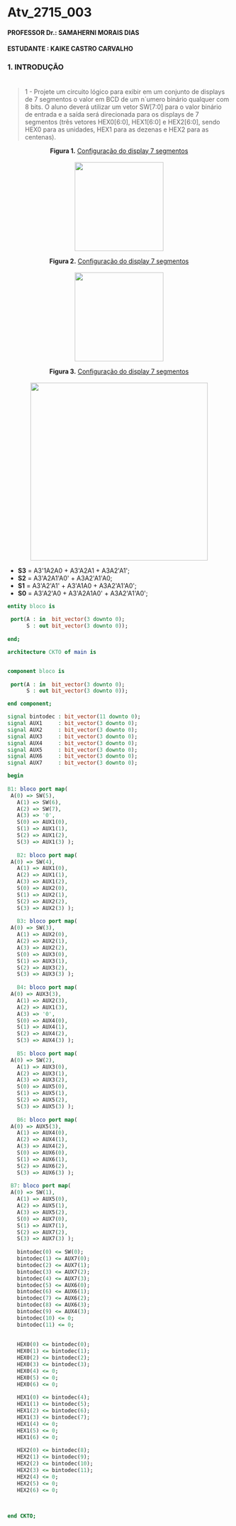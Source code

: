 # Atv_2715_003
#### PROFESSOR Dr.: SAMAHERNI MORAIS DIAS 
#### ESTUDANTE    : KAIKE CASTRO CARVALHO


### 1. INTRODUÇÃO <br/> <br/>

> 1 - Projete um circuito lógico para exibir em um conjunto de displays de 7 segmentos o valor
em BCD de um n´umero binário qualquer com 8 bits. O aluno deverá utilizar um vetor SW[7:0]
para o valor binário de entrada e a saída será direcionada para os displays de 7 segmentos
(três vetores HEX0[6:0], HEX1[6:0] e HEX2[6:0], sendo HEX0 para as unidades, HEX1 para as
dezenas e HEX2 para as centenas).


<p align="center">
  <b>Figura 1.</b>
 <a href="#">Configuração do display 7 segmentos</a> 
 <br><br>
<img src="https://user-images.githubusercontent.com/42541528/62499610-b3823b00-b7b9-11e9-92eb-84c196656166.png" width="200" heigth="200"> 
 </p>
 
  
 <p align="center">
  <b>Figura 2.</b>
 <a href="#">Configuração do display 7 segmentos</a> 
 <br><br>
<img src="https://user-images.githubusercontent.com/42541528/62499665-e298ac80-b7b9-11e9-8795-b0c3fc0375a2.png" width="200" heigth="200"> 
 </p>
 
 
 <p align="center">
  <b>Figura 3.</b>
 <a href="#">Configuração do display 7 segmentos</a> 
 <br><br>
<img src="https://user-images.githubusercontent.com/42541528/62499735-1d9ae000-b7ba-11e9-9077-81a5440916e3.png" width="400" heigth="200"> 
 </p>
 
 * **S3** = A3'1A2A0 + A3'A2A1 + A3A2'A1';
 * **S2** = A3'A2A1'A0' + A3A2'A1'A0;
 * **S1** = A3'A2'A1' + A3'A1A0 + A3A2'A1'A0';
 * **S0** = A3'A2'A0 + A3'A2A1A0' + A3A2'A1'A0';
 
 ``` vhdl
entity bloco is
  
  port(A : in  bit_vector(3 downto 0);
       S : out bit_vector(3 downto 0));
    
end;
```
 ``` vhdl
architecture CKTO of main is 


 component bloco is
   
  port(A : in  bit_vector(3 downto 0);
       S : out bit_vector(3 downto 0));    

end component;

signal bintodec : bit_vector(11 downto 0);
signal AUX1     : bit_vector(3 downto 0);
signal AUX2     : bit_vector(3 downto 0);
signal AUX3     : bit_vector(3 downto 0);
signal AUX4     : bit_vector(3 downto 0);
signal AUX5     : bit_vector(3 downto 0);
signal AUX6     : bit_vector(3 downto 0);
signal AUX7     : bit_vector(3 downto 0);

begin
  
B1: bloco port map(
  A(0) => SW(5),
	A(1) => SW(6), 
	A(2) => SW(7),
	A(3) => '0',
	S(0) => AUX1(0),
	S(1) => AUX1(1),
	S(2) => AUX1(2),
	S(3) => AUX1(3) );
	
	B2: bloco port map(
  A(0) => SW(4),
	A(1) => AUX1(0), 
	A(2) => AUX1(1),
	A(3) => AUX1(2),
	S(0) => AUX2(0),
	S(1) => AUX2(1),
	S(2) => AUX2(2),
	S(3) => AUX2(3) );
	
	B3: bloco port map(
  A(0) => SW(3),
	A(1) => AUX2(0), 
	A(2) => AUX2(1),
	A(3) => AUX2(2),
	S(0) => AUX3(0),
	S(1) => AUX3(1),
	S(2) => AUX3(2),
	S(3) => AUX3(3) );
	
	B4: bloco port map(
  A(0) => AUX3(3),
	A(1) => AUX2(3), 
	A(2) => AUX1(3),
	A(3) => '0',
	S(0) => AUX4(0),
	S(1) => AUX4(1),
	S(2) => AUX4(2),
	S(3) => AUX4(3) );
	
	B5: bloco port map(
  A(0) => SW(2),
	A(1) => AUX3(0), 
	A(2) => AUX3(1),
	A(3) => AUX3(2),
	S(0) => AUX5(0),
	S(1) => AUX5(1),
	S(2) => AUX5(2),
	S(3) => AUX5(3) );
	
	B6: bloco port map(
  A(0) => AUX5(3),
	A(1) => AUX4(0), 
	A(2) => AUX4(1),
	A(3) => AUX4(2),
	S(0) => AUX6(0),
	S(1) => AUX6(1),
	S(2) => AUX6(2),
	S(3) => AUX6(3) );
	
  B7: bloco port map(
  A(0) => SW(1),
	A(1) => AUX5(0), 
	A(2) => AUX5(1),
	A(3) => AUX5(2),
	S(0) => AUX7(0),
	S(1) => AUX7(1),
	S(2) => AUX7(2),
	S(3) => AUX7(3) );
	
	bintodec(0) <= SW(0);
	bintodec(1) <= AUX7(0);
	bintodec(2) <= AUX7(1);
	bintodec(3) <= AUX7(2);
	bintodec(4) <= AUX7(3);
	bintodec(5) <= AUX6(0);
	bintodec(6) <= AUX6(1);
	bintodec(7) <= AUX6(2);
	bintodec(8) <= AUX6(3);
	bintodec(9) <= AUX4(3);
	bintodec(10) <= 0;
	bintodec(11) <= 0;
	
	
	HEX0(0) <= bintodec(0);
	HEX0(1) <= bintodec(1);
	HEX0(2) <= bintodec(2);
	HEX0(3) <= bintodec(3);
	HEX0(4) <= 0;
	HEX0(5) <= 0;
	HEX0(6) <= 0;
	
	HEX1(0) <= bintodec(4);
	HEX1(1) <= bintodec(5);
	HEX1(2) <= bintodec(6);
	HEX1(3) <= bintodec(7);
	HEX1(4) <= 0;
	HEX1(5) <= 0;
	HEX1(6) <= 0;
	
	HEX2(0) <= bintodec(8);
	HEX2(1) <= bintodec(9);
	HEX2(2) <= bintodec(10);
	HEX2(3) <= bintodec(11);
	HEX2(4) <= 0;
	HEX2(5) <= 0;
	HEX2(6) <= 0;
	
	
 
end CKTO;
 ```
